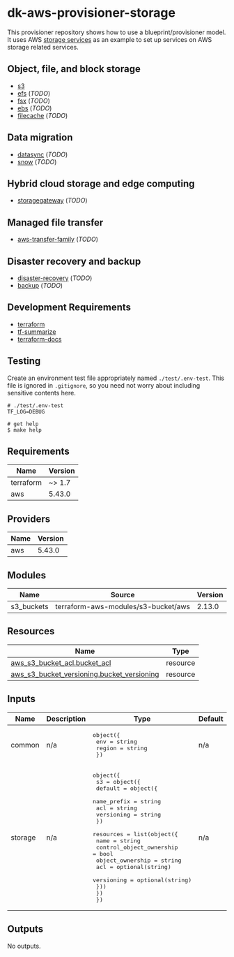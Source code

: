 <!-- BEGIN_TF_DOCS -->
# dk-aws-provisioner-storage

This provisioner repository shows how to use a blueprint/provisioner model.
It uses AWS [storage services](https://aws.amazon.com/products/storage/)
as an example to set up services on AWS storage related services.

## Object, file, and block storage

* [s3](https://aws.amazon.com/s3)
* [efs](https://aws.amazon.com/efs) (_TODO_)
* [fsx](https://aws.amazon.com/fsx) (_TODO_)
* [ebs](https://aws.amazon.com/ebs) (_TODO_)
* [filecache](https://aws.amazon.com/filecache) (_TODO_)

## Data migration

* [datasync](https://aws.amazon.com/datasync) (_TODO_)
* [snow](https://aws.amazon.com/snow) (_TODO_)

## Hybrid cloud storage and edge computing

* [storagegateway](https://aws.amazon.com/storagegateway) (_TODO_)

## Managed file transfer

* [aws-transfer-family](https://aws.amazon.com/aws-transfer-family) (_TODO_)

## Disaster recovery and backup

* [disaster-recovery](https://aws.amazon.com/disaster-recovery) (_TODO_)
* [backup](https://aws.amazon.com/backup) (_TODO_)

## Development Requirements

* [terraform](https://www.terraform.io/)
* [tf-summarize](https://github.com/dineshba/tf-summarize)
* [terraform-docs](https://github.com/terraform-docs/terraform-docs)

## Testing

Create an environment test file appropriately named `./test/.env-test`. This file is ignored in `.gitignore`, so you need not worry 
about including sensitive contents here.

```
# ./test/.env-test
TF_LOG=DEBUG
```

```
# get help
$ make help
```
## Requirements

| Name | Version |
|------|---------|
| terraform | ~> 1.7 |
| aws | 5.43.0 |

## Providers

| Name | Version |
|------|---------|
| aws | 5.43.0 |

## Modules

| Name | Source | Version |
|------|--------|---------|
| s3\_buckets | terraform-aws-modules/s3-bucket/aws | 2.13.0 |

## Resources

| Name | Type |
|------|------|
| [aws_s3_bucket_acl.bucket_acl](https://registry.terraform.io/providers/hashicorp/aws/5.43.0/docs/resources/s3_bucket_acl) | resource |
| [aws_s3_bucket_versioning.bucket_versioning](https://registry.terraform.io/providers/hashicorp/aws/5.43.0/docs/resources/s3_bucket_versioning) | resource |

## Inputs

| Name | Description | Type | Default | Required |
|------|-------------|------|---------|:--------:|
| common | n/a | <pre>object({<br>    env    = string<br>    region = string<br>  })</pre> | n/a | yes |
| storage | n/a | <pre>object({<br>    s3 = object({<br>      default = object({<br>        name_prefix = string<br>        acl         = string<br>        versioning  = string<br>      })<br>      resources = list(object({<br>        name                     = string<br>        control_object_ownership = bool<br>        object_ownership         = string<br>        acl                      = optional(string)<br>        versioning               = optional(string)<br>      }))<br>    })<br>  })</pre> | n/a | yes |

## Outputs

No outputs.
<!-- END_TF_DOCS -->